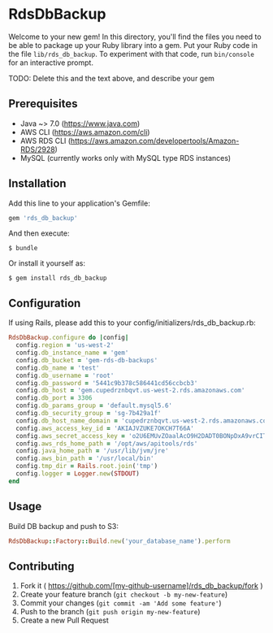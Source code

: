 # RdsDbBackup

Welcome to your new gem! In this directory, you'll find the files you need to be able to package up your Ruby library into a gem. Put your Ruby code in the file `lib/rds_db_backup`. To experiment with that code, run `bin/console` for an interactive prompt.

TODO: Delete this and the text above, and describe your gem

## Prerequisites

- Java ~> 7.0 (https://www.java.com)
- AWS CLI (https://aws.amazon.com/cli)
- AWS RDS CLI (https://aws.amazon.com/developertools/Amazon-RDS/2928)
- MySQL (currently works only with MySQL type RDS instances)

## Installation

Add this line to your application's Gemfile:

```ruby
gem 'rds_db_backup'
```

And then execute:

    $ bundle

Or install it yourself as:

    $ gem install rds_db_backup
## Configuration
If using Rails, please add this to your config/initializers/rds_db_backup.rb:

```ruby
RdsDbBackup.configure do |config|
  config.region = 'us-west-2'
  config.db_instance_name = 'gem'
  config.db_bucket = 'gem-rds-db-backups'
  config.db_name = 'test'
  config.db_username = 'root'
  config.db_password = '5441c9b378c586441cd56ccbcb3'
  config.db_host = 'gem.cupedrznbqvt.us-west-2.rds.amazonaws.com'
  config.db_port = 3306
  config.db_params_group = 'default.mysql5.6'
  config.db_security_group = 'sg-7b429a1f'
  config.db_host_name_domain = 'cupedrznbqvt.us-west-2.rds.amazonaws.com'
  config.aws_access_key_id = 'AKIAJVZUKE7OKCH7T66A'
  config.aws_secret_access_key = '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'
  config.aws_rds_home_path = '/opt/aws/apitools/rds'
  config.java_home_path = '/usr/lib/jvm/jre'
  config.aws_bin_path = '/usr/local/bin'
  config.tmp_dir = Rails.root.join('tmp')
  config.logger = Logger.new(STDOUT)
end
```
## Usage
Build DB backup and push to S3:

```ruby
RdsDbBackup::Factory::Build.new('your_database_name').perform
```

## Contributing

1. Fork it ( https://github.com/[my-github-username]/rds_db_backup/fork )
2. Create your feature branch (`git checkout -b my-new-feature`)
3. Commit your changes (`git commit -am 'Add some feature'`)
4. Push to the branch (`git push origin my-new-feature`)
5. Create a new Pull Request
